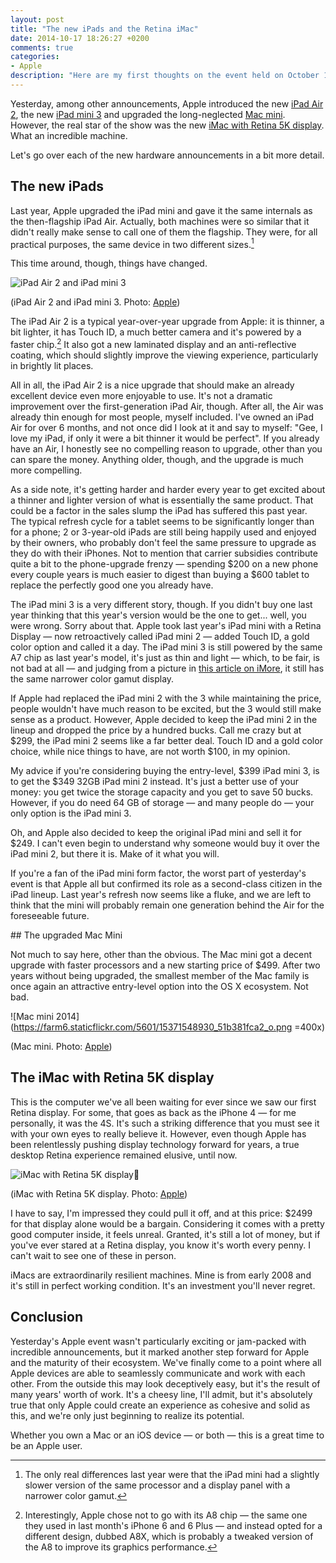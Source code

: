 ```yaml
---
layout: post
title: "The new iPads and the Retina iMac"
date: 2014-10-17 18:26:27 +0200
comments: true
categories: 
- Apple
description: "Here are my first thoughts on the event held on October 16, 2014, where Apple introduced the new Retina iMac, the iPad Air 2, the iPad mini 3, and upgraded the Mac mini"
---
```


Yesterday, among other announcements, Apple introduced the new [iPad Air 2](http://www.apple.com/ipad-air-2/), the new [iPad mini 3](http://www.apple.com/ipad-mini-3/) and upgraded the long-neglected [Mac mini](http://www.apple.com/mac-mini/). However, the real star of the show was the new [iMac with Retina 5K display](http://www.apple.com/imac-with-retina/). What an incredible machine.

Let's go over each of the new hardware announcements in a bit more detail.

## The new iPads

Last year, Apple upgraded the iPad mini and gave it the same internals as the then-flagship iPad Air. Actually, both machines were so similar that it didn't really make sense to call one of them the flagship. They were, for all practical purposes, the same device in two different sizes.[^iPad1]

[^iPad1]: The only real differences last year were that the iPad mini had a slightly slower version of the same processor and a display panel with a narrower color gamut.

This time around, though, things have changed.


![iPad Air 2 and iPad mini 3](https://farm4.staticflickr.com/3931/15371042348_d767eea2d7_o.png)

<p class="photo-credit">(iPad Air 2 and iPad mini 3. Photo: <a href="http://www.apple.com/ipad/compare/">Apple</a>)</p>

The iPad Air 2 is a typical year-over-year upgrade from Apple: it is thinner, a bit lighter, it has Touch ID, a much better camera and it's powered by a faster chip.[^iPad2] It also got a new laminated display and an anti-reflective coating, which should slightly improve the viewing experience, particularly in brightly lit places.

[^iPad2]: Interestingly, Apple chose not to go with its A8 chip — the same one they used in last month's iPhone 6 and 6 Plus — and instead opted for a different design, dubbed A8X, which is probably a tweaked version of the A8 to improve its graphics performance.

All in all, the iPad Air 2 is a nice upgrade that should make an already excellent device even more enjoyable to use. It's not a dramatic improvement over the first-generation iPad Air, though. After all, the Air was already thin enough for most people, myself included. I've owned an iPad Air for over 6 months, and not once did I look at it and say to myself: "Gee, I love my iPad, if only it were a bit thinner it would be perfect". If you already have an Air, I honestly see no compelling reason to upgrade, other than you can spare the money. Anything older, though, and the upgrade is much more compelling. 

As a side note, it's getting harder and harder every year to get excited about a thinner and lighter version of what is essentially the same product. That could be a factor in the sales slump the iPad has suffered this past year. The typical refresh cycle for a tablet seems to be significantly longer than for a phone; 2 or 3-year-old iPads are still being happily used and enjoyed by their owners, who probably don't feel the same pressure to upgrade as they do with their iPhones. Not to mention that carrier subsidies contribute quite a bit to the phone-upgrade frenzy — spending $200 on a new phone every couple years is much easier to digest than buying a $600 tablet to replace the perfectly good one you already have.

The iPad mini 3 is a very different story, though. If you didn't buy one last year thinking that this year's version would be the one to get... well, you were wrong. Sorry about that. Apple took last year's iPad mini with a Retina Display — now retroactively called iPad mini 2 — added Touch ID, a gold color option and called it a day. The iPad mini 3 is still powered by the same A7 chip as last year's model, it's just as thin and light — which, to be fair, is not bad at all — and judging from a picture in [this article on iMore](http://www.imore.com/apple-now-taking-pre-orders-ipad-mini-3-ipad-air-2), it still has the same narrower color gamut display.

If Apple had replaced the iPad mini 2 with the 3 while maintaining the price, people wouldn't have much reason to be excited, but the 3 would still make sense as a product. However, Apple decided to keep the iPad mini 2 in the lineup and dropped the price by a hundred bucks. Call me crazy but at $299, the iPad mini 2 seems like a far better deal. Touch ID and a gold color choice, while nice things to have, are not worth $100, in my opinion.

My advice if you're considering buying the entry-level, $399 iPad mini 3, is to get the $349 32GB iPad mini 2 instead. It's just a better use of your money: you get twice the storage capacity and you get to save 50 bucks. However, if you do need 64 GB of storage — and many people do — your only option is the iPad mini 3.

Oh, and Apple also decided to keep the original iPad mini and sell it for $249. I can't even begin to understand why someone would buy it over the iPad mini 2, but there it is. Make of it what you will.

If you're a fan of the iPad mini form factor, the worst part of yesterday's event is that Apple all but confirmed its role as a second-class citizen in the iPad lineup. Last year's refresh now seems like a fluke, and we are left to think that the mini will probably remain one generation behind the Air for the foreseeable future.


## The upgraded Mac Mini

Not much to say here, other than the obvious. The Mac mini got a decent upgrade with faster processors and a new starting price of $499. After two years without being upgraded, the smallest member of the Mac family is once again an attractive entry-level option into the OS X ecosystem. Not bad.

![Mac mini 2014](https://farm6.staticflickr.com/5601/15371548930_51b381fca2_o.png =400x)

<p class="photo-credit">(Mac mini. Photo: <a href="http://www.apple.com/mac-mini/">Apple</a>)</p>


## The iMac with Retina 5K display

This is the computer we've all been waiting for ever since we saw our first Retina display. For some, that goes as back as the iPhone 4 — for me personally, it was the 4S. It's such a striking difference that you must see it with your own eyes to really believe it. However, even though Apple has been relentlessly pushing display technology forward for years, a true desktop Retina experience remained elusive, until now.

![iMac with Retina 5K display](https://farm6.staticflickr.com/5602/15557182885_a1e7a8be91_o.png)

<p class="photo-credit">(iMac with Retina 5K display. Photo: <a href="http://www.apple.com/imac-with-retina/">Apple</a>)</p>

I have to say, I'm impressed they could pull it off, and at this price: $2499 for that display alone would be a bargain. Considering it comes with a pretty good computer inside, it feels unreal. Granted, it's still a lot of money, but if you've ever stared at a Retina display, you know it's worth every penny. I can't wait to see one of these in person.

iMacs are extraordinarily resilient machines. Mine is from early 2008 and it's still in perfect working condition. It's an investment you'll never regret. 


## Conclusion

Yesterday's Apple event wasn't particularly exciting or jam-packed with incredible announcements, but it marked another step forward for Apple and the maturity of their ecosystem. We've finally come to a point where all Apple devices are able to seamlessly communicate and work with each other. From the outside this may look deceptively easy, but it's the result of many years' worth of work. It's a cheesy line, I'll admit, but it's absolutely true that only Apple could create an experience as cohesive and solid as this, and we're only just beginning to realize its potential.

Whether you own a Mac or an iOS device — or both — this is a great time to be an Apple user.